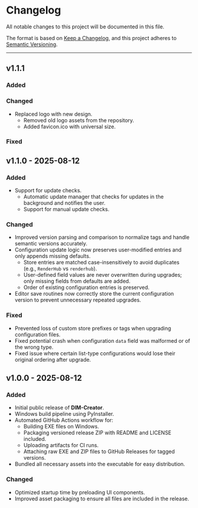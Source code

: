 # Changelog
All notable changes to this project will be documented in this file.

The format is based on [Keep a Changelog](https://keepachangelog.com/en/1.1.0/),
and this project adheres to [Semantic Versioning](https://semver.org/spec/v2.0.0.html).

---
## v1.1.1
### Added

### Changed
- Replaced logo with new design.
  - Removed old logo assets from the repository.
  - Added favicon.ico with universal size.

### Fixed


## v1.1.0 - 2025-08-12
### Added
- Support for update checks.
  - Automatic update manager that checks for updates in the background and notifies the user.
  - Support for manual update checks.

### Changed
- Improved version parsing and comparison to normalize tags and handle semantic versions accurately.
- Configuration update logic now preserves user-modified entries and only appends missing defaults.
  - Store entries are matched case-insensitively to avoid duplicates (e.g., `RenderHub` vs `renderhub`).
  - User-defined field values are never overwritten during upgrades; only missing fields from defaults are added.
  - Order of existing configuration entries is preserved.
- Editor save routines now correctly store the current configuration version to prevent unnecessary repeated upgrades.

### Fixed
- Prevented loss of custom store prefixes or tags when upgrading configuration files.
- Fixed potential crash when configuration `data` field was malformed or of the wrong type.
- Fixed issue where certain list-type configurations would lose their original ordering after upgrade.

## v1.0.0 - 2025-08-12
### Added
- Initial public release of **DIM-Creator**.
- Windows build pipeline using PyInstaller.
- Automated GitHub Actions workflow for:
  - Building EXE files on Windows.
  - Packaging versioned release ZIP with README and LICENSE included.
  - Uploading artifacts for CI runs.
  - Attaching raw EXE and ZIP files to GitHub Releases for tagged versions.
- Bundled all necessary assets into the executable for easy distribution.

### Changed
- Optimized startup time by preloading UI components.
- Improved asset packaging to ensure all files are included in the release.